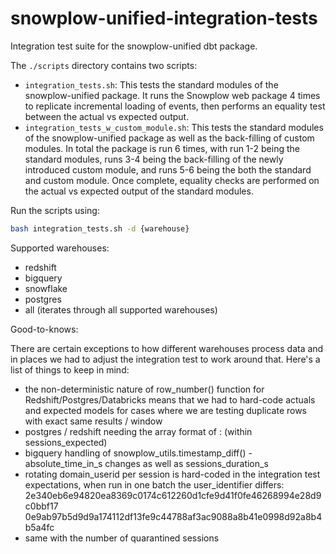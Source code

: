 # snowplow-unified-integration-tests

Integration test suite for the snowplow-unified dbt package.

The `./scripts` directory contains two scripts:

- `integration_tests.sh`: This tests the standard modules of the snowplow-unified package. It runs the Snowplow web package 4 times to replicate incremental loading of events, then performs an equality test between the actual vs expected output.
- `integration_tests_w_custom_module.sh`: This tests the standard modules of the snowplow-unified package as well as the back-filling of custom modules. In total the package is run 6 times, with run 1-2 being the standard modules, runs 3-4 being the back-filling of the newly introduced custom module, and runs 5-6 being the both the standard and custom module. Once complete, equality checks are performed on the actual vs expected output of the standard modules.

Run the scripts using:

```bash
bash integration_tests.sh -d {warehouse}
```

Supported warehouses:

- redshift
- bigquery
- snowflake
- postgres
- all (iterates through all supported warehouses)

Good-to-knows:

There are certain exceptions to how different warehouses process data and in places we had to adjust the integration test to work around that. Here's a list of things to keep in mind:

- the non-deterministic nature of row_number() function for Redshift/Postgres/Databricks means that we had to hard-code actuals and expected models for cases where we are testing duplicate rows with exact same results / window
- postgres / redshift needing the array format of : (within sessions_expected)
- bigquery handling of snowplow_utils.timestamp_diff() - absolute_time_in_s changes as well as sessions_duration_s
- rotating domain_userid per session is hard-coded in the integration test expectations, when run in one batch the user_identifier differs: 2e340eb6e94820ea8369c0174c612260d1cfe9d41f0fe46268994e28d9c0bbf17
0e9ab97b5d9d9a174112df13fe9c44788af3ac9088a8b41e0998d92a8b4b5a4fc
- same with the number of quarantined sessions
